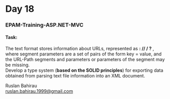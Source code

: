 ﻿# Day 18
### EPAM-Training-ASP.NET-MVC

#### Task:

The text format stores information about URLs, represented as **<scheme>: // <host> / <URL path>? <Parameters>**, 
where segment parameters are a set of pairs of the form key = value, 
and the URL-Path segments and parameters or parameters of the segment may be missing.  
Develop a type system (**based on the SOLID principles**) for exporting data obtained 
from parsing text file information into an XML document.  


Ruslan Bahirau  
ruslan.bahirau.1999@gmail.com